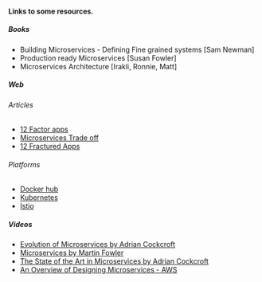 #### Links to some resources.

##### Books

- Building Microservices - Defining Fine grained systems  [Sam Newman]
- Production ready Microservices [Susan Fowler]
- Microservices Architecture [Irakli, Ronnie, Matt]


##### Web

###### Articles

- [12 Factor apps](https://12factor.net/)
- [Microservices Trade off](https://martinfowler.com/articles/microservice-trade-offs.html)
- [12 Fractured Apps](https://medium.com/@kelseyhightower/12-fractured-apps-1080c73d481c)

###### Platforms

- [Docker hub](https://hub.docker.com/)
- [Kubernetes](https://kubernetes.io/docs/tutorials/kubernetes-basics/)
- [Istio](https://istio.io/)

##### Videos

- [Evolution of Microservices by Adrian Cockcroft](http://www.ustream.tv/recorded/86151804)
- [Microservices by Martin Fowler](https://www.youtube.com/watch?v=wgdBVIX9ifA)
- [The State of the Art in Microservices by Adrian Cockcroft](https://www.youtube.com/watch?v=pwpxq9-uw_0)
- [An Overview of Designing Microservices - AWS](https://www.youtube.com/watch?v=Ijs55IA8DIk)
